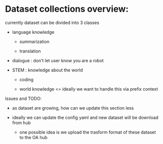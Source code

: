 # Dataset collections overview:

currently dataset can be divided into 3 classes

- language knowledge

  - summarization

  - translation

- dialogue : don't let user know you are a robot

- STEM : knowledge about the world

  - coding

  - world knowledge <= ideally we want to handle this via prefix context

Issues and TODO:

- as dataset are growing, how can we update this section less

- ideally we can update the config yaml and new dataset will be download from
  hub

  - one possible idea is we upload the trasform format of these dataset to the
    OA hub
